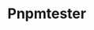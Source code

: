 <!-- This README file is going to be the one displayed on the Grafana.com website for your plugin -->

# Pnpmtester


